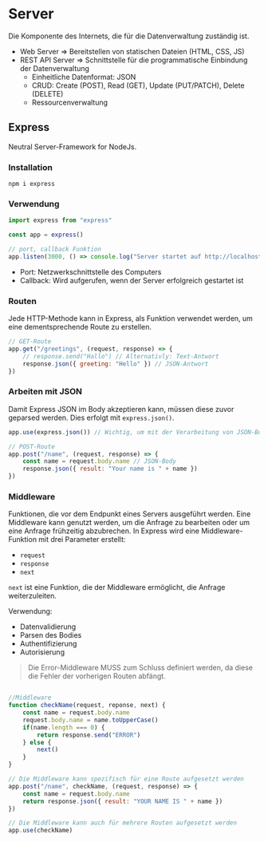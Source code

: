 # Server

Die Komponente des Internets, die für die Datenverwaltung zuständig ist.

- Web Server => Bereitstellen von statischen Dateien (HTML, CSS, JS)
- REST API Server => Schnittstelle für die programmatische Einbindung der Datenverwaltung
  - Einheitliche Datenformat: JSON
  - CRUD: Create (POST), Read (GET), Update (PUT/PATCH), Delete (DELETE)
  - Ressourcenverwaltung

## Express

Neutral Server-Framework for NodeJs.

### Installation

`npm i express`

### Verwendung

```js
import express from "express"

const app = express()

// port, callback Funktion
app.listen(3000, () => console.log("Server startet auf http://localhost:3000"))
```

- Port: Netzwerkschnittstelle des Computers
- Callback: Wird aufgerufen, wenn der Server erfolgreich gestartet ist

### Routen

Jede HTTP-Methode kann in Express, als Funktion verwendet werden, um eine dementsprechende Route zu erstellen.

```js
// GET-Route
app.get("/greetings", (request, response) => {
    // response.send("Hallo") // Alternativly: Text-Antwort
    response.json({ greeting: "Hello" }) // JSON-Antwort
})
```

### Arbeiten mit JSON

Damit Express JSON im Body akzeptieren kann, müssen diese zuvor geparsed werden.
Dies erfolgt mit `express.json()`.

```js
app.use(express.json()) // Wichtig, um mit der Verarbeitung von JSON-Bodies zu arbeiten

// POST-Route
app.post("/name", (request, response) => {
    const name = request.body.name // JSON-Body
    response.json({ result: "Your name is " + name })
})
```

### Middleware

Funktionen, die vor dem Endpunkt eines Servers ausgeführt werden.
Eine Middleware kann genutzt werden, um die Anfrage zu bearbeiten oder um eine Anfrage frühzeitig abzubrechen.
In Express wird eine Middleware-Funktion mit drei Parameter erstellt:

- `request`
- `response`
- `next`

`next` ist eine Funktion, die der Middleware ermöglicht, die Anfrage weiterzuleiten.

Verwendung:

- Datenvalidierung
- Parsen des Bodies
- Authentifizierung
- Autorisierung

> Die Error-Middleware MUSS zum Schluss definiert werden, da diese die Fehler der vorherigen Routen abfängt.

```js

//Middleware
function checkName(request, reponse, next) {
    const name = request.body.name
    request.body.name = name.toUpperCase()
    if(name.length === 0) {
        return response.send("ERROR")
    } else {
        next()
    }
}

// Die Middleware kann spezifisch für eine Route aufgesetzt werden
app.post("/name", checkName, (request, response) => {
    const name = request.body.name
    return response.json({ result: "YOUR NAME IS " + name })
})

// Die Middleware kann auch für mehrere Routen aufgesetzt werden
app.use(checkName)
```
